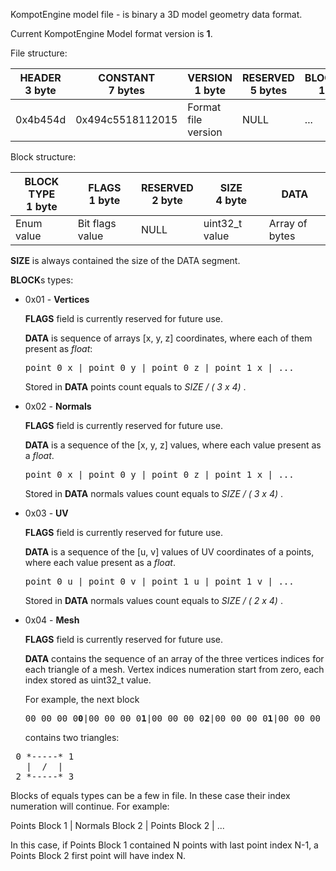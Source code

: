 KompotEngine model file - is binary a 3D model geometry data format.

Current KompotEngine Model format version is **1**.

File structure:

| HEADER <br />3 byte | CONSTANT<br />7 bytes | VERSION<br />1 byte | RESERVED<br />5 bytes | BLOCK 1 | BLOCK 2 | BLOCK N |
| ------------------- | --------------------- | ------------------- | --------------------- | ------- | ------- | ------- |
| 0x4b454d            | 0x494c5518112015      | Format file version | NULL                  | ...     | ...     | ...     |

Block structure:

| BLOCK  TYPE<br />1 byte | FLAGS<br />1 byte | RESERVED<br />2 byte | SIZE<br />4 byte | DATA           |
| ----------------------- | ----------------- | -------------------- | ---------------- | -------------- |
| Enum value              | Bit flags value   | NULL                 | uint32_t value   | Array of bytes |

**SIZE** is always contained the size of the DATA segment.

**BLOCK**s types:

* 0x01 - **Vertices**

  **FLAGS** field is currently reserved for future use.

  **DATA** is sequence of arrays [x, y, z] coordinates, where each of them present as *float*:

  <pre>
  point 0 x | point 0 y | point 0 z | point 1 x | ...
  </pre>

  Stored in **DATA** points count equals to *SIZE / ( 3 x 4)* .

* 0x02 - **Normals**

  **FLAGS** field is currently reserved for future use.

  **DATA** is a sequence of the [x, y, z] values, where each value present as a *float*.

  <pre>
  point 0 x | point 0 y | point 0 z | point 1 x | ...
  </pre>

  Stored in **DATA** normals values count equals to *SIZE / ( 3 x 4)* .

* 0x03 - **UV**

  **FLAGS** field is currently reserved for future use.

  **DATA** is a sequence of the [u, v] values of UV coordinates of a points, where each value present as a *float*.

  <pre>
  point 0 u | point 0 v | point 1 u | point 1 v | ...
  </pre>

  Stored in **DATA** normals values count equals to *SIZE / ( 2 x 4)* .

* 0x04 - **Mesh**

  **FLAGS** field is currently reserved for future use.

  **DATA** contains the sequence of an array of the three vertices indices for each triangle of a mesh. Vertex indices numeration start from zero, each index stored as uint32_t value.

  For example, the next block

  <pre>
  00 00 00 0<b>0</b>|00 00 00 0<b>1</b>|00 00 00 0<b>2</b>|00 00 00 0<b>1</b>|00 00 00 0<b>3</b>|00 00 00 0<b>2</b>
  </pre>

  contains two triangles:


<pre>
 0 *-----* 1
   |  /  |
 2 *-----* 3
</pre>

Blocks of equals types can be a few in file. In these case their index numeration will continue. For example:

Points Block 1 | Normals Block 2 | Points Block 2 | ...

In this case, if Points Block 1 contained N points with last point index N-1, a Points Block 2 first point will have index N.
